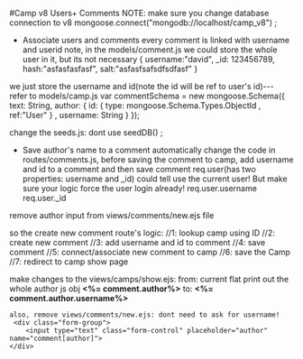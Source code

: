 #Camp v8 Users+ Comments
NOTE: make sure you change database connection to v8
mongoose.connect("mongodb://localhost/camp_v8") ;


* Associate users and comments 
every comment is linked with username and userid
note, in the models/comment.js we could store the whole user in it, but its not necessary
{
    username:"david",
    _id: 123456789,
    hash:"asfasfasfasf",
    salt:"asfasfsafsdfsdfasf"
}

we just store the username and id(note the id will be ref to user's id)--- refer to models/camp.js 
var commentSchema = new mongoose.Schema({
    text: String,
    author: {
        id: {
            type: mongoose.Schema.Types.ObjectId ,
            ref:"User"
        } ,
        username: String
    }
});

change the seeds.js: dont use seedDB() ; 



* Save author's name to a comment automatically 
change the code in routes/comments.js, before saving the comment to camp, 
add username and id to a comment and then save comment 
req.user(has two properties: username and _id) could tell use the current user! But make sure your logic force the user login already! 
req.user.username
req.user._id 

remove author input from views/comments/new.ejs file

so the create new comment route's logic: 
//1: lookup camp using ID
//2: create new comment
//3: add username and id to comment
//4: save comment
//5: connect/associate new comment to camp
//6: save the Camp
//7: redirect to camp show page

make changes to the views/camps/show.ejs: 
    from: current flat print out the whole author js obj
    <strong><%= comment.author%></strong>
    to: 
    <strong><%= comment.author.username%></strong>
    
    also, remove views/comments/new.ejs: dont need to ask for username!
     <div class="form-group">
        <input type="text" class="form-control" placeholder="author" name="comment[author]">
    </div>